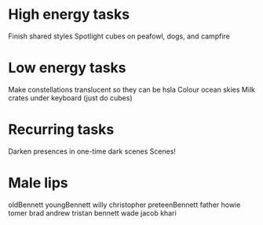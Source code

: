 # High energy tasks
Finish shared styles
Spotlight cubes on peafowl, dogs, and campfire

# Low energy tasks
Make constellations translucent so they can be hsla
Colour ocean skies
Milk crates under keyboard (just do cubes)

# Recurring tasks
Darken presences in one-time dark scenes
Scenes!

# Male lips
oldBennett
youngBennett
willy
christopher
preteenBennett
father
howie
tomer
brad
andrew
tristan
bennett
wade
jacob
khari